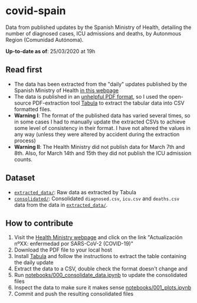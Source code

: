 # covid-spain

Data from published updates by the Spanish Ministry of Health, detailing the number of diagnosed cases, ICU admissions and deaths, by Autonmous Region (Comunidad Autónoma).

**Up-to-date as of**: 25/03/2020 at 19h

## Read first

* The data has been extracted from the "daily" updates published by the Spanish Ministry of Health [in this webpage](https://www.mscbs.gob.es/profesionales/saludPublica/ccayes/alertasActual/nCov-China/situacionActual.htm)
* The data is published in an [unhelpful PDF format](https://www.mscbs.gob.es/profesionales/saludPublica/ccayes/alertasActual/nCov-China/documentos/Actualizacion_46_COVID-19.pdf), so I used the open-source PDF-extraction tool [Tabula](https://github.com/tabulapdf/tabula) to extract the tabular data into CSV formatted files.
* **Warning I**: The format of the published data has varied several times, so in some cases I had to manually update the extracted CSVs to achieve some level of consistency in their format. I have not altered the values in any way (unless they were altered by accident during the extraction process)
* **Warning II**: The Health Ministry did not publish data for March 7th and 8th. Also, for March 14th and 15th they did not publish the ICU admission counts.

## Dataset

* [`extracted_data/`](extracted_data/): Raw data as extracted by Tabula
* [`consolidated/`](consolidated/): Consolidated `diagnosed.csv`, `icu.csv` and `deaths.csv` data from the data in [`extracted_data/`](extracted_data/).

## How to contribute

1. Visit the  [Health Ministry webpage](https://www.mscbs.gob.es/profesionales/saludPublica/ccayes/alertasActual/nCov-China/situacionActual.htm) and click on the link "Actualización nºXX: enfermedad por SARS-CoV-2 (COVID-19)"
2. Download the PDF file to your local host
3. Install [Tabula](https://github.com/tabulapdf/tabula) and follow the instructions to extract the table containing the daily update
4. Extract the data to a CSV, double check the format doesn't change and
5. Run [notebooks/000_consolidate_data.ipynb](notebooks/000_consolidate_data.ipynb) to update the consolidated files
6. Inspect the data to make sure it makes sense [notebooks/001_plots.ipynb](notebooks/001_plots.ipynb)
7. Commit and push the resulting consolidated files


